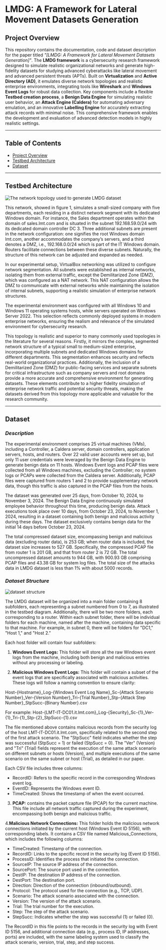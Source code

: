 # LMDG: A Framework for Lateral Movement Datasets Generation

## Project Overview

This repository contains the documentation, code and dataset description for the paper titled *"[LMDG: A Framework for Lateral Movement Datasets Generation]"*. The **LMDG framework** is a cybersecurity research framework designed to simulate realistic organizational networks and generate high-fidelity datasets for studying advanced cyberattacks like lateral movement and advanced persistent threats (APTs). Built on **Virtualization** and **Active Directory (AD)**, it emulates diverse network topologies and realistic enterprise environments, integrating tools like **Wireshark** and **Windows Event Logs** for robust data collection. Key components include a flexible **Testbed creation process**, a **Benign Data Engine** for simulating realistic user behavior, an **Attack Engine (Caldera)** for automating adversary emulation, and an innovative **Labelling Engine** for accurately extracting attack records with minimal noise. This comprehensive framework enables the development and evaluation of advanced detection models in highly realistic settings. 

---

## Table of Contents
- [Project Overview](#project-overview)
- [Testbed Architecture](#testbed-architecture)
- [Dataset](#dataset)

---

## Testbed Architecture

![The network topology used to generate LMDG dataset](images/Testbed.png)

This network, showed in figure 1, simulates a small-sized company with five departments, each residing in a distinct network segment with its dedicated Windows domain. For instance, the Sales department operates within the domain of sales.lmt.com and is situated in the subnet 192.168.59.0/24 with its dedicated domain controller DC 3. Three additional subnets are present in the network configuration: one signifies the root Windows domain lmt.com, another accommodates the company’s servers, and a third denotes a DMZ, i.e., 192.168.0.0/24 which is part of the IT Windows domain. Routers facilitate connections between these diverse subnets. Naturally, the structure of this network can be adjusted and expanded as needed.
  
In our experimental setup, VirtualBox networking was utilized to configure network segmentation. All subnets were established as internal networks, isolating them from external traffic, except the Demilitarized Zone (DMZ), which was configured as a NAT network. This NAT configuration allows the DMZ to communicate with external networks while maintaining the isolation of internal subnets, supporting a realistic simulation of enterprise network structures.

The experimental environment was configured with all Windows 10 and Windows 11 operating systems hosts, while servers operated on Windows Server 2022. This selection reflects commonly deployed systems in modern enterprise networks, ensuring the realism and relevance of the simulated environment for cybersecurity research.

This topology is realistic and superior to many commonly used topologies in the literature for several reasons. Firstly, it mirrors the complex, segmented network structure of a typical small to medium-sized enterprise, incorporating multiple subnets and dedicated Windows domains for different departments. This segmentation enhances security and reflects real-world organizational practices. Additionally, the inclusion of a Demilitarized Zone (DMZ) for public-facing services and separate subnets for critical infrastructure such as company servers and root domains provide a more accurate and comprehensive environment for generating datasets. These elements contribute to a higher fidelity simulation of enterprise network traffic and potential security threats, making the datasets derived from this topology more applicable and valuable for the research community.


---

## Dataset

### *Description*
The experimental environment comprises 25 virtual machines (VMs), including a Controller, a Caldera server, domain controllers, application servers, hosts, and routers. Over 22 valid user accounts were set up, but only 11 user credentials were leveraged by the Benign Data Engine to generate benign data on 11 hosts. Windows Event logs and PCAP files were collected from all Windows machines, excluding the Controller; no system logs or PCAPs were collected from the Caldera server. Additionally, PCAP files were captured from routers 1 and 2 to provide supplementary network data, though this traffic is also captured in the PCAP files from the hosts.

The dataset was generated over 25 days, from October 10, 2024, to November 3, 2024. The Benign Data Engine continuously simulated employee behavior throughout this time, producing benign data. Attack executions took place over 10 days, from October 23, 2024, to November 1, 2024, resulting in a dataset containing both benign and malicious activity during these days. The dataset exclusively contains benign data for the initial 14 days before October 23, 2024.

The total compressed dataset size, encompassing benign and malicious data (excluding router data), is 253 GB; when router data is included, the dataset size increases to 527 GB. Specifically, the compressed PCAP file from router 1 is 201 GB, and that from router 2 is 72 GB. The total uncompressed dataset amounts to 944 GB, with 900.93 GB comprising PCAP files and 43.38 GB for system log files. The total size of the attacks data in LMDG dataset is less than 1% with about 5000 records.

### *Dataset Structure*
![dataset structure](images/dataset_structure.png)


The LMDG dataset will be organized into a main folder containing 8 subfolders, each representing a subnet numbered from 0 to 7, as illustrated in the testbed diagram. Additionally, there will be two more folders, each corresponding to a router. Within each subnet folder, there will be individual folders for each machine, named after the machine, containing data specific to that machine. For example, in subnet 0, there will be folders for "DC1," "Host 1," and "Host 2."

Each host folder will contain four subfolders:

1. **Windows Event Logs:** This folder will store all the raw Windows event logs from the machine, including both benign and malicious entries without any processing or labeling.

2. **Malicious Windows Event Logs:** This folder will contain a subset of the event logs that are specifically associated with malicious activities. These logs will follow a naming convention to ensure clarity:

Host-{Hostname}_Log-{Windows Event Log Name}_Sc-{Attack Scenario Number}_Ver-{Version Number}_Tri-{Trial Number}_Stp-{Attack Step Number}_StpSucc-{Binary Number}.csv

For example:
Host-{LMT-IT-DC01.it.lmt.com}_Log-{Security}_Sc-{1}_Ver-{1}_Tri-{1}_Stp-{2}_StpSucc-{1}.csv


The file mentioned above contains malicious records from the security log of the host LMT-IT-DC01.it.lmt.com, specifically related to the second step of the first attack scenario. The "StpSucc" field indicates whether the step was successful (StpSucc = 1) or failed (StpSucc = 0). The "Ver" (Version) and "Tri" (Trial) fields represent the execution of the same attack scenario on different subnets or hosts (Version), and multiple executions of the same scenario on the same subnet or host (Trial), as detailed in our paper.

Each CSV file includes three columns:

- RecordID: Refers to the specific record in the corresponding Windows event log.
- EventID: Represents the Windows event ID.
- TimeCreated: Shows the timestamp of when the event occurred.



3. **PCAP:** contains the packet capture file (PCAP) for the current machine. This file include all network traffic captured during the experiment, encompassing both benign and malicious traffic.




4.**Malicious Network Connections:** This folder holds the malicious network connections initiated by the current host (Windows Event ID 5156), with corresponding labels. It contains a CSV file named Malicious_Connections, which includes the following columns:

- TimeCreated: Timestamp of the connection.
- RecordID: Links to the specific record in the security log (Event ID 5156).
- ProcessID: Identifies the process that initiated the connection.
- SourceIP: The source IP address of the connection.
- SourcePort: The source port used in the connection.
- DestIP: The destination IP address of the connection.
- DestPort: The destination port.
- Direction: Direction of the connection (inbound/outbound).
- Protocol: The protocol used for the connection (e.g., TCP, UDP).
- Scenario: The attack scenario associated with the connection.
- Version: The version of the attack scenario.
- Trial: The trial number for the execution.
- Step: The step of the attack scenario.
- StepSucc: Indicates whether the step was successful (1) or failed (0).

The RecordID in this file points to the records in the security log with Event ID 5156, and additional connection data (e.g., process ID, IP addresses, ports) are included, with the same labeling system used to classify the attack scenario, version, trial, step, and step success.


